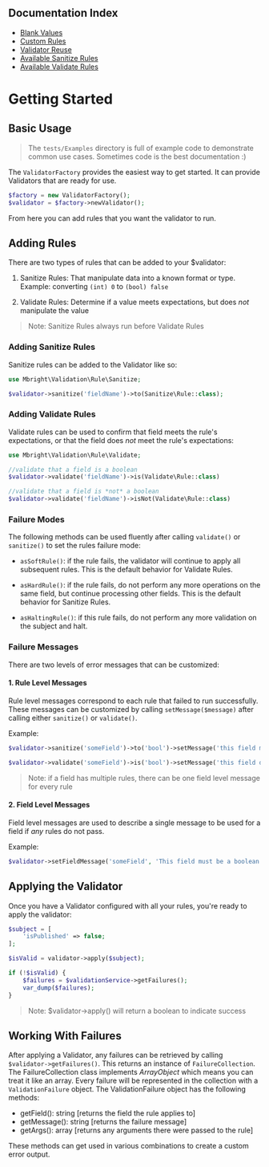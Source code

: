 ## Documentation Index

* [Blank Values](/docs/BlankValues.md)
* [Custom Rules](/docs/CustomRules.md)
* [Validator Reuse](/docs/ValidateReuse.md)
* [Available Sanitize Rules](/docs/SanitizeRules.md)
* [Available Validate Rules](/docs/ValidateRules.md)

# Getting Started

## Basic Usage

> The `tests/Examples` directory is full of example code to demonstrate common use cases. Sometimes code is the best documentation :)

The `ValidatorFactory` provides the easiest way to get started. It can provide Validators that are ready for use.

```php
$factory = new ValidatorFactory();
$validator = $factory->newValidator();
``` 

From here you can add rules that you want the validator to run.

## Adding Rules

There are two types of rules that can be added to your $validator:

1. Sanitize Rules: That manipulate data into a known format or type. Example: converting `(int) 0` to `(bool) false`

2. Validate Rules: Determine if a value meets expectations, but does _not_ manipulate the value

> Note: Sanitize Rules always run before Validate Rules

### Adding Sanitize Rules

Sanitize rules can be added to the Validator like so:

```php
use Mbright\Validation\Rule\Sanitize;

$validator->sanitize('fieldName')->to(Sanitize\Rule::class);
```

### Adding Validate Rules

Validate rules can be used to confirm that field meets the rule's expectations, or that the field does _not_ meet the rule's expectations:

```php
use Mbright\Validation\Rule\Validate;

//validate that a field is a boolean
$validator->validate('fieldName')->is(Validate\Rule::class)

//validate that a field is *not* a boolean
$validator->validate('fieldName')->isNot(Validate\Rule::class)
```

### Failure Modes

The following methods can be used fluently after calling `validate()` or `sanitize()` to set the rules failure mode:

* `asSoftRule()`: if the rule fails, the validator will continue to apply all subsequent rules. This is the default behavior for Validate Rules.

* `asHardRule()`: if the rule fails, do not perform any more operations on the same field, but continue processing other fields. This is the default behavior for Sanitize Rules.

* `asHaltingRule()`: if this rule fails, do not perform any more validation on the subject and halt.

### Failure Messages

There are two levels of error messages that can be customized:

#### 1. Rule Level Messages
Rule level messages correspond to each rule that failed to run successfully. These messages can be customized by calling `setMessage($message)` after calling either `sanitize()` or `validate()`.

Example: 
```php
$validator->sanitize('someField')->to('bool')->setMessage('this field must be a type that can get converted to a boolean');

$validator->validate('someField')->is('bool')->setMessage('this field did not successfully validate as a strict boolean value');
```

> Note: if a field has multiple rules, there can be one field level message for every rule

#### 2. Field Level Messages

Field level messages are used to describe a single message to be used for a field if _any_ rules do not pass.

Example:
```php
$validator->setFieldMessage('someField', 'This field must be a boolean or a type that can be cast to a boolean');
```

## Applying the Validator

Once you have a Validator configured with all your rules, you're ready to apply the validator:

```php
$subject = [
    'isPublished' => false;
];

$isValid = validator->apply($subject);

if (!$isValid) {
    $failures = $validationService->getFailures();
    var_dump($failures);
}
```
> Note: $validator->apply() will return a boolean to indicate success

## Working With Failures

After applying a Validator, any failures can be retrieved by calling `$validator->getFailures()`. This returns an instance of `FailureCollection`. The FailureCollection class implements _ArrayObject_ which means you can treat it like an array. Every failure will be represented in the collection with a `ValidationFailure` object. The ValidationFailure object has the following methods:

* getField(): string [returns the field the rule applies to]
* getMessage(): string [returns the failure message]
* getArgs(): array [returns any arguments there were passed to the rule]

These methods can get used in various combinations to create a custom error output.
